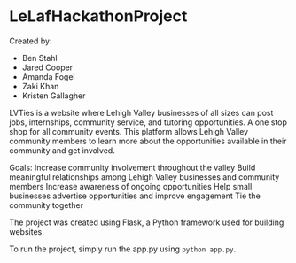 # LeLafHackathonProject
Created by:
- Ben Stahl
- Jared Cooper
- Amanda Fogel
- Zaki Khan
- Kristen Gallagher

LVTies is a website where Lehigh Valley businesses of all sizes can post jobs, internships, community service, and tutoring opportunities. A one stop shop for all community events. This platform allows Lehigh Valley community members to learn more about the opportunities available in their community and get involved. 

Goals:
Increase community involvement throughout the valley
Build meaningful relationships among Lehigh Valley businesses and community members
Increase awareness of ongoing opportunities
Help small businesses advertise opportunities and improve engagement
Tie the community together

The project was created using Flask, a Python framework used for building websites.

To run the project, simply run the app.py using `python app.py`.
